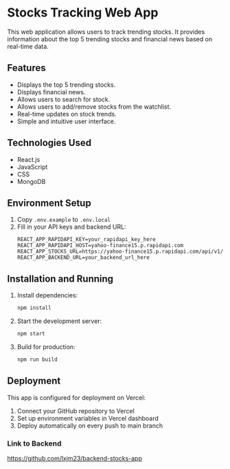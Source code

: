 # Stocks Tracking Web App

This web application allows users to track trending stocks. It provides information about the top 5 trending stocks and financial news based on real-time data.

## Features

- Displays the top 5 trending stocks.
- Displays financial news.
- Allows users to search for stock.
- Allows users to add/remove stocks from the watchlist.
- Real-time updates on stock trends.
- Simple and intuitive user interface.

## Technologies Used

- React.js
- JavaScript
- CSS
- MongoDB

## Environment Setup

1. Copy `.env.example` to `.env.local`
2. Fill in your API keys and backend URL:
   ```
   REACT_APP_RAPIDAPI_KEY=your_rapidapi_key_here
   REACT_APP_RAPIDAPI_HOST=yahoo-finance15.p.rapidapi.com
   REACT_APP_STOCKS_URL=https://yahoo-finance15.p.rapidapi.com/api/v1/
   REACT_APP_BACKEND_URL=your_backend_url_here
   ```

## Installation and Running

1. Install dependencies:
   ```bash
   npm install
   ```

2. Start the development server:
   ```bash
   npm start
   ```

3. Build for production:
   ```bash
   npm run build
   ```

## Deployment

This app is configured for deployment on Vercel:
1. Connect your GitHub repository to Vercel
2. Set up environment variables in Vercel dashboard
3. Deploy automatically on every push to main branch

### Link to Backend
https://github.com/lxjm23/backend-stocks-app
